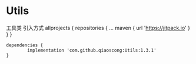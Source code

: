 # Utils
工具类
引入方式
	allprojects {
		repositories {
			...
			maven { url 'https://jitpack.io' }
		}
	}
  
  	dependencies {
	        implementation 'com.github.qiaoscong:Utils:1.3.1'
	}

